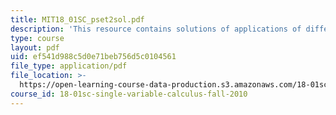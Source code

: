 ```yaml
---
title: MIT18_01SC_pset2sol.pdf
description: 'This resource contains solutions of applications of differentiation problems. '
type: course
layout: pdf
uid: ef541d988c5d0e71beb756d5c0104561
file_type: application/pdf
file_location: >-
  https://open-learning-course-data-production.s3.amazonaws.com/18-01sc-single-variable-calculus-fall-2010/ef541d988c5d0e71beb756d5c0104561_MIT18_01SC_pset2sol.pdf
course_id: 18-01sc-single-variable-calculus-fall-2010
---
```

